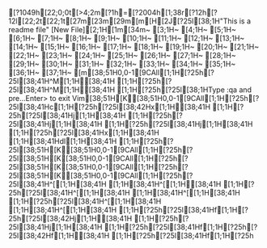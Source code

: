 [?1049h[22;0;0t[>4;2m[?1h=[?2004h[1;38r[?12h[?12l[22;2t[22;1t[27m[23m[29m[m[H[2J[?25l[38;1H"This is a readme file" [New File][2;1H[1m[34m~                                                                   [3;1H~                                                                   [4;1H~                                                                   [5;1H~                                                                   [6;1H~                                                                   [7;1H~                                                                   [8;1H~                                                                   [9;1H~                                                                   [10;1H~                                                                   [11;1H~                                                                   [12;1H~                                                                   [13;1H~                                                                   [14;1H~                                                                   [15;1H~                                                                   [16;1H~                                                                   [17;1H~                                                                   [18;1H~                                                                   [19;1H~                                                                   [20;1H~                                                                   [21;1H~                                                                   [22;1H~                                                                   [23;1H~                                                                   [24;1H~                                                                   [25;1H~                                                                   [26;1H~                                                                   [27;1H~                                                                   [28;1H~                                                                   [29;1H~                                                                   [30;1H~                                                                   [31;1H~                                                                   [32;1H~                                                                   [33;1H~                                                                   [34;1H~                                                                   [35;1H~                                                                   [36;1H~                                                                   [37;1H~                                                                   [m[38;51H0,0-1[9CAll[1;1H[?25h[?25l[38;41H^M[1;1H[38;41H  [1;1H[?25h[?25l[38;41H^M[1;1H[38;41H  [1;1H[?25h[?25l[38;1HType  :qa  and pre...Enter> to exit Vim[38;51H[K[38;51H0,0-1[9CAll[1;1H[?25h[?25l[38;41Hc[1;1H[?25h[?25l[38;42Hx[1;1H[38;41H  [1;1H[?25h[?25l[38;41Hj[1;1H[38;41H [1;1H[?25h[?25l[38;41Hj[1;1H[38;41H [1;1H[?25h[?25l[38;41Hj[1;1H[38;41H [1;1H[?25h[?25l[38;41Hx[1;1H[38;41H [1;1H[38;41Hdl[1;1H[38;41H  [1;1H[?25h[?25l[38;51H[K[38;51H0,0-1[9CAll[1;1H[?25h[?25l[38;51H[K[38;51H0,0-1[9CAll[1;1H[?25h[?25l[38;51H[K[38;51H0,0-1[9CAll[1;1H[?25h[?25l[38;51H[K[38;51H0,0-1[9CAll[1;1H[?25h[?25l[38;41H^[[1;1H[38;41H  [1;1H[38;41H^[[1;1H[38;41H  [1;1H[?25h[?25l[38;41H^[[1;1H[38;41H  [1;1H[38;41H^[[1;1H[38;41H  [1;1H[?25h[?25l[38;41H^[[1;1H[38;41H  [1;1H[38;41H^[[1;1H[38;41H  [1;1H[?25h[?25l[38;41Hf[1;1H[?25h[?25l[38;42Hj[1;1H[38;41H  [1;1H[?25h[?25l[38;41Hj[1;1H[38;41H [1;1H[?25h[?25l[38;41Hf[1;1H[?25h[?25l[38;42Hf[1;1H[38;41H  [1;1H[?25h[?25l[38;41Hf[1;1H[?25h